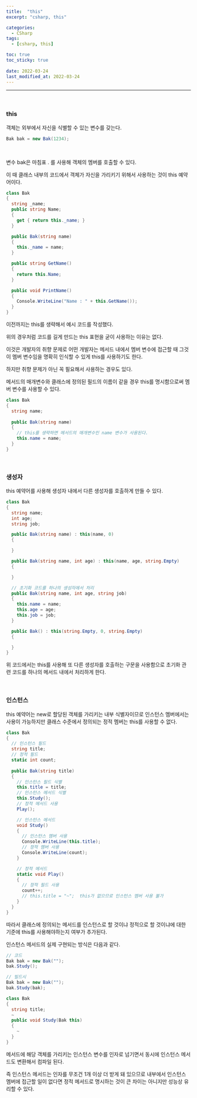 ```yaml
---
title:  "this"
excerpt: "csharp, this"

categories:
  - CSharp
tags:
  - [csharp, this]

toc: true
toc_sticky: true
 
date: 2022-03-24 
last_modified_at: 2022-03-24
---
```


***

<br>

### this

객체는 외부에서 자신을 식별할 수 있는 변수를 갖는다.

```cs
Bak bak = new Bak(1234);
```
<br>

변수 bak은 마침표 . 를 사용해 객체의 멤버를 호출할 수 있다.

이 때 클래스 내부의 코드에서 객체가 자신을 가리키기 위해서 사용하는 것이 this 예약어이다.

```cs
class Bak
{
  string _name;
  public string Name;
  {
    get { return this._name; }
  }

  public Bak(string name)
  {
    this._name = name;
  }

  public string GetName()
  {
    return this.Name;
  }

  public void PrintName()
  {
    Console.WriteLine("Name : " + this.GetName());
  }
}
```

이전까지는 this를 생략해서 예시 코드를 작성했다.

위의 경우처럼 코드를 길게 만드는 this 표현을 굳이 사용하는 이유는 없다.

이것은 개발자의 취향 문제로 어떤 개발자는 메서드 내에서 멤버 변수에 접근할 때 그것이 멤버 변수임을 명확히 인식할 수 있게 this를 사용하기도 한다.

하지만 취향 문제가 아닌 꼭 필요해서 사용하는 경우도 있다.

메서드의 매개변수와 클래스에 정의된 필드의 이름이 같을 경우 this를 명시함으로써 멤버 변수를 사용할 수 있다.

```cs
class Bak
{
  string name;
  
  public Bak(string name)
  {
    // this를 생략하면 메서드의 매개변수인 name 변수가 사용된다.
    this.name = name;
  }
}
```

<br>

### 생성자

this 예약어를 사용해 생성자 내에서 다른 생성자를 호출하게 만들 수 있다.

```cs
class Bak
{
  string name;
  int age;
  string job;

  public Bak(string name) : this(name, 0)
  {

  }

  public Bak(string name, int age) : this(name, age, string.Empty)
  {

  }

  // 초기화 코드를 하나의 생성자에서 처리
  public Bak(string name, int age, string job)
  {
    this.name = name;
    this.age = age;
    this.job = job;
  }

  public Bak() : this(string.Empty, 0, string.Empty)
  {

  }
}
```

위 코드에서는 this를 사용해 또 다른 생성자를 호출하는 구문을 사용함으로 초기화 관련 코드를 하나의 메서드 내에서 처리하게 한다.

<br>

### 인스턴스

this 예약어는 new로 할당된 객체를 가리키는 내부 식별자이므로 인스턴스 멤버에서는 사용이 가능하지만 클래스 수준에서 정의되는 정적 멤버는 this를 사용할 수 없다.

```cs
class Bak
{
  // 인스턴스 필드
  string title;
  // 정적 필드
  static int count;
  
  public Bak(string title)
  {
    // 인스턴스 필드 식별
    this.title = title;
    // 인스턴스 메서드 식별
    this.Study();
    // 정적 메서드 사용
    Play();

    // 인스턴스 메서드
    void Study()
    {
      // 인스턴스 멤버 사용
      Console.WriteLine(this.title);
      // 정적 멤버 사용
      Console.WriteLine(count);
    }

    // 정적 메서드
    static void Play()
    {
      // 정적 필드 사용
      count++;
      // this.title = "~";  this가 없으므로 인스턴스 멤버 사용 불가
    }
  }
}
```

따라서 클래스에 정의되는 메서드를 인스턴스로 할 것이냐 정적으로 할 것이냐에 대한 기준에 this를 사용해야하는지 여부가 추가된다.

인스턴스 메서드의 실제 구현되는 방식은 다음과 같다.

```cs
// 코드
Bak bak = new Bak("");
bak.Study();

// 빌드시
Bak bak = new Bak("");
bak.Study(bak);

class Bak
{
  string title;
  ~
  public void Study(Bak this)
  {
    ~
  }
}
```

메서드에 해당 객체를 가리키는 인스턴스 변수를 인자로 넘기면서 동시에 인스턴스 메서드도 변환해서 컴파일 된다.

즉 인스턴스 메서드는 인자를 무조건 1개 이상 더 받게 돼 있으므로 내부에서 인스턴스 멤버에 접근할 일이 없다면 정적 메서드로 명시하는 것이 큰 차이는 아니지만 성능상 유리할 수 있다.
